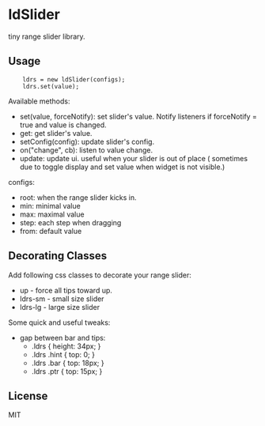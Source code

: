 # ldSlider

tiny range slider library.


## Usage

```
    ldrs = new ldSlider(configs);
    ldrs.set(value);
```

Available methods:

 * set(value, forceNotify): set slider's value. Notify listeners if forceNotify = true and value is changed.
 * get: get slider's value.
 * setConfig(config): update slider's config. 
 * on("change", cb): listen to value change.
 * update: update ui. useful when your slider is out of place ( sometimes due to toggle display and set value when widget is not visible.)


configs: 

 * root: when the range slider kicks in.
 * min: minimal value
 * max: maximal value
 * step: each step when dragging
 * from: default value


## Decorating Classes

Add following css classes to decorate your range slider:

 * up - force all tips toward up.
 * ldrs-sm - small size slider
 * ldrs-lg - large size slider


Some quick and useful tweaks:

 * gap between bar and tips:
   - .ldrs { height: 34px; }
   - .ldrs .hint { top: 0; }
   - .ldrs .bar { top: 18px; }
   - .ldrs .ptr { top: 15px; }


## License

MIT
